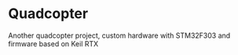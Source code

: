 # Quadcopter
Another quadcopter project, custom hardware with STM32F303 and firmware based on Keil RTX
